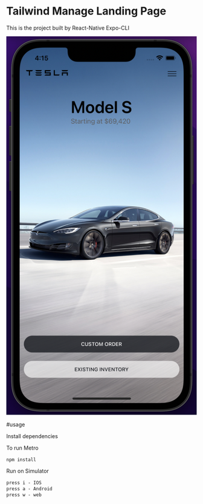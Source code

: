 # Tailwind Manage Landing Page

This is the project built by React-Native Expo-CLI

![Alt text](assets/images/screenshot.png?raw=true)


#usage

Install dependencies

To run Metro

```
npm install

```
Run on Simulator

```
press i - IOS
press a - Android
press w - web

```
